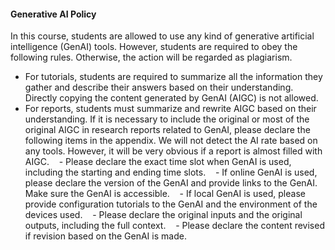 #### Generative AI Policy

In this course, students are allowed to use any kind of generative artificial intelligence (GenAI) tools. However, students are required to obey the following rules. Otherwise, the action will be regarded as plagiarism. 

- For tutorials, students are required to summarize all the information they gather and describe their answers based on their understanding. Directly copying the content generated by GenAI (AIGC) is not allowed. 
- For reports, students must summarize and rewrite AIGC based on their understanding. If it is necessary to include the original or most of the original AIGC in research reports related to GenAI, please declare the following items in the appendix. We will not detect the AI rate based on any tools. However, it will be very obvious if a report is almost filled with AIGC. 
  - Please declare the exact time slot when GenAI is used, including the starting and ending time slots. 
  - If online GenAI is used, please declare the version of the GenAI and provide links to the GenAI. Make sure the GenAI is accessible. 
  - If local GenAI is used, please provide configuration tutorials to the GenAI and the environment of the devices used. 
  - Please declare the original inputs and the original outputs, including the full context. 
  - Please declare the content revised if revision based on the GenAI is made. 
